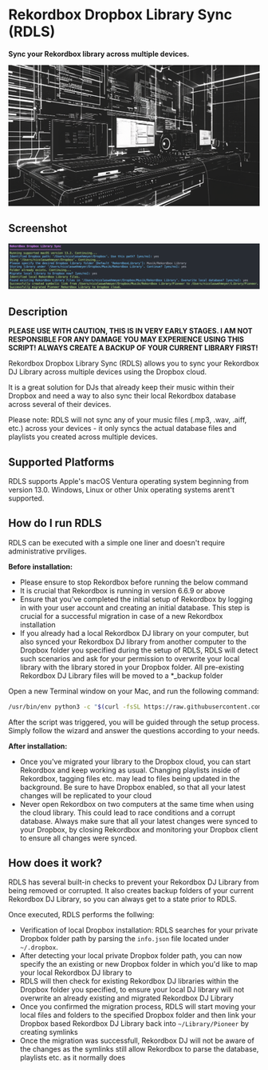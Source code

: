 # Rekordbox Dropbox Library Sync (RDLS)
**Sync your Rekordbox library across multiple devices.**

![RDLS Header Image](image.png)

## Screenshot
![App Screenshot](https://raw.githubusercontent.com/nicolaswehmeyer/rekordbox-dropbox-library-sync/main/rdls-execution.png)

## Description
**PLEASE USE WITH CAUTION, THIS IS IN VERY EARLY STAGES. I AM NOT RESPONSIBLE FOR ANY DAMAGE YOU MAY EXPERIENCE USING THIS SCRIPT! ALWAYS CREATE A BACKUP OF YOUR CURRENT LIBRARY FIRST!**

Rekordbox Dropbox Library Sync (RDLS) allows you to sync your Rekordbox DJ Library across multiple devices using the Dropbox cloud.

It is a great solution for DJs that already keep their music within their Dropbox and need a way to also sync their local Rekordbox database across several of their devices.

Please note: RDLS will not sync any of your music files (.mp3, .wav, .aiff, etc.) across your devices - it only syncs the actual database files and playlists you created across multiple devices.

## Supported Platforms
RDLS supports Apple's macOS Ventura operating system beginning from version 13.0. Windows, Linux or other Unix operating systems arent't supported.

## How do I run RDLS
RDLS can be executed with a simple one liner and doesn't require administrative prviliges.

**Before installation:**
- Please ensure to stop Rekordbox before running the below command
- It is crucial that Rekordbox is running in version 6.6.9 or above
- Ensure that you've completed the initial setup of Rekordbox by logging in with your user account and creating an initial database. This step is crucial for a successful migration in case of a new Rekordbox installation
- If you already had a local Rekordbox DJ library on your computer, but also synced your Rekordbox DJ library from another computer to the Dropbox folder you specified during the setup of RDLS, RDLS will detect such scenarios and ask for your permission to overwrite your local library with the library stored in your Dropbox folder. All pre-existing Rekordbox DJ Library files will be moved to a *_backup folder

Open a new Terminal window on your Mac, and run the following command:

```bash
/usr/bin/env python3 -c "$(curl -fsSL https://raw.githubusercontent.com/nicolaswehmeyer/rekordbox-dropbox-library-sync/HEAD/main.py)"
```

After the script was triggered, you will be guided through the setup process. Simply follow the wizard and answer the questions according to your needs.

**After installation:**
- Once you've migrated your library to the Dropbox cloud, you can start Rekordbox and keep working as usual. Changing playlists inside of Rekordbox, tagging files etc. may lead to files being updated in the background. Be sure to have Dropbox enabled, so that all your latest changes will be replicated to your cloud
- Never open Rekordbox on two computers at the same time when using the cloud library. This could lead to race conditions and a corrupt database. Always make sure that all your latest changes were synced to your Dropbox, by closing Rekordbox and monitoring your Dropbox client to ensure all changes were synced.

## How does it work?
RDLS has several built-in checks to prevent your Rekordbox DJ Library from being removed or corrupted. It also creates backup folders of your current Rekordbox DJ Library, so you can always get to a state prior to RDLS.

Once executed, RDLS performs the follwing:
- Verification of local Dropbox installation: RDLS searches for your private Dropbox folder path by parsing the `info.json` file located under `~/.dropbox`.
- After detecting your local private Dropbox folder path, you can now specify the an existing or new Dropbox folder in which you'd like to map your local Rekordbox DJ library to
- RDLS will then check for existing Rekordbox DJ libraries within the Dropbox folder you specified, to ensure your local DJ library will not overwrite an already existing and migrated Rekordbox DJ Library
- Once you confirmed the migration process, RDLS will start moving your local files and folders to the specified Dropbox folder and then link your Dropbox based Rekordbox DJ Library back into `~/Library/Pioneer` by creating symlinks
- Once the migration was successfull, Rekordbox DJ will not be aware of the changes as the symlinks still allow Rekordbox to parse the database, playlists etc. as it normally does